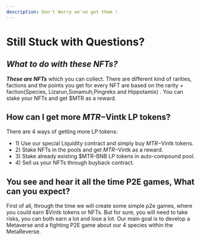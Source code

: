 ```yaml
---
description: Don't Worry we've got them !
---
```


# Still Stuck with Questions?

## _**What to do with these NFTs?**_

_**These are NFTs**_ which you can collect. There are different kind of rarities, factions and the points you get for every NFT are based on the rarity + faction(Species, Lizarun,Sonamuh,Pingreks and Hippotamix) . You can stake your NFTs and get $MTR as a reward.

## How can I get more $MTR-$Vintk LP tokens?

There are 4 ways of getting more LP tokens:

* 1\) Use our special Liquidity contract and simply buy $MTR-$Vintk tokens.
* 2\) Stake NFTs in the pools and get $MTR-$Vintk as a reward.
* 3\) Stake already existing $MTR-BNB LP tokens in auto-compound pool.
* 4\) Sell us your NFTs through buyback contract.

## You see and hear it all the time P2E games, What can you expect?

First of all, through the time we will create some simple p2e games, where you could earn $Vintk tokens or NFTs. But for sure, you will need to take risks, you can both earn a lot and lose a lot. Our main goal is to develop a Metaverse and a fighting P2E game about our 4 species within the MetaReverse.


